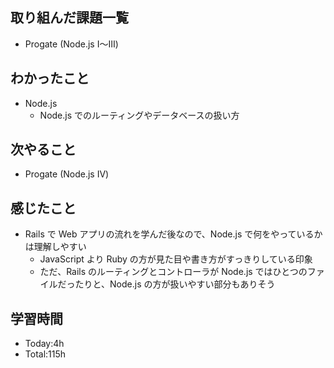 ## 取り組んだ課題一覧
- Progate (Node.js Ⅰ〜Ⅲ)
## わかったこと
- Node.js
  - Node.js でのルーティングやデータベースの扱い方
## 次やること
- Progate (Node.js Ⅳ) 
## 感じたこと
- Rails で Web アプリの流れを学んだ後なので、Node.js で何をやっているかは理解しやすい
  - JavaScript より Ruby の方が見た目や書き方がすっきりしている印象 
  - ただ、Rails のルーティングとコントローラが Node.js ではひとつのファイルだったりと、Node.js の方が扱いやすい部分もありそう
## 学習時間
- Today:4h
- Total:115h

